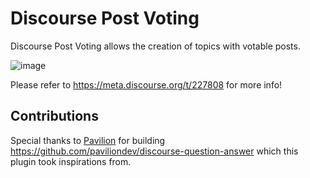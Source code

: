 # Discourse Post Voting

Discourse Post Voting allows the creation of topics with votable posts.

![image](https://user-images.githubusercontent.com/5862206/214548831-4de072d2-0bc0-470b-98b9-2850cbd46138.png)

Please refer to https://meta.discourse.org/t/227808 for more info!

## Contributions

Special thanks to [Pavilion](https://thepavilion.io/) for building https://github.com/paviliondev/discourse-question-answer which this plugin took inspirations from.
